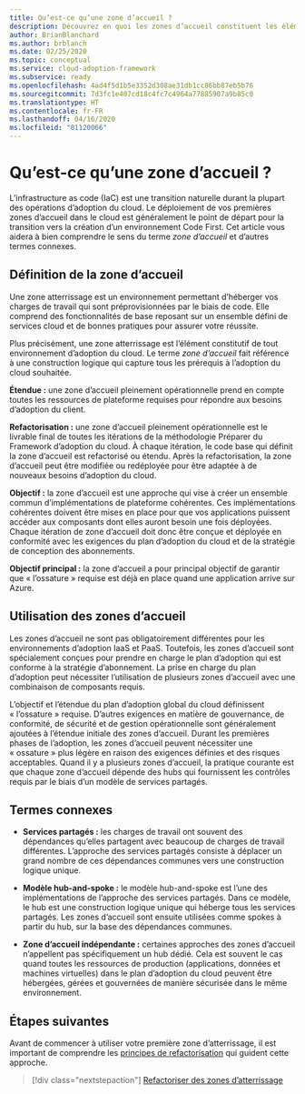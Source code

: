 ```yaml
---
title: Qu’est-ce qu’une zone d’accueil ?
description: Découvrez en quoi les zones d’accueil constituent les éléments constitutifs de tout environnement d’adoption du cloud.
author: BrianBlanchard
ms.author: brblanch
ms.date: 02/25/2020
ms.topic: conceptual
ms.service: cloud-adoption-framework
ms.subservice: ready
ms.openlocfilehash: 4ad4f5d1b5e3352d308ae31db1cc86bb87eb5b76
ms.sourcegitcommit: 7d3fc1e407cd18c4fc7c4964a77885907a9b85c0
ms.translationtype: HT
ms.contentlocale: fr-FR
ms.lasthandoff: 04/16/2020
ms.locfileid: "81120066"
---
```

<!-- markdownlint-disable MD026 -->

# <a name="what-is-a-landing-zone"></a>Qu’est-ce qu’une zone d’accueil ?

L’infrastructure as code (IaC) est une transition naturelle durant la plupart des opérations d’adoption du cloud. Le déploiement de vos premières zones d’accueil dans le cloud est généralement le point de départ pour la transition vers la création d’un environnement Code First. Cet article vous aidera à bien comprendre le sens du terme _zone d’accueil_ et d’autres termes connexes.

## <a name="landing-zone-definition"></a>Définition de la zone d’accueil

Une zone atterrissage est un environnement permettant d’héberger vos charges de travail qui sont préprovisionnées par le biais de code. Elle comprend des fonctionnalités de base reposant sur un ensemble défini de services cloud et de bonnes pratiques pour assurer votre réussite.

Plus précisément, une zone atterrissage est l’élément constitutif de tout environnement d’adoption du cloud. Le terme _zone d’accueil_ fait référence à une construction logique qui capture tous les prérequis à l’adoption du cloud souhaitée.

**Étendue :** une zone d’accueil pleinement opérationnelle prend en compte toutes les ressources de plateforme requises pour répondre aux besoins d’adoption du client.

**Refactorisation :** une zone d’accueil pleinement opérationnelle est le livrable final de toutes les itérations de la méthodologie Préparer du Framework d’adoption du cloud. À chaque itération, le code base qui définit la zone d’accueil est refactorisé ou étendu. Après la refactorisation, la zone d’accueil peut être modifiée ou redéployée pour être adaptée à de nouveaux besoins d’adoption du cloud.

**Objectif :** la zone d’accueil est une approche qui vise à créer un ensemble commun d’implémentations de plateforme cohérentes. Ces implémentations cohérentes doivent être mises en place pour que vos applications puissent accéder aux composants dont elles auront besoin une fois déployées. Chaque itération de zone d’accueil doit donc être conçue et déployée en conformité avec les exigences du plan d’adoption du cloud et de la stratégie de conception des abonnements.

**Objectif principal :** la zone d’accueil a pour principal objectif de garantir que « l’ossature » requise est déjà en place quand une application arrive sur Azure.

## <a name="landing-zone-usage"></a>Utilisation des zones d’accueil

Les zones d’accueil ne sont pas obligatoirement différentes pour les environnements d’adoption IaaS et PaaS. Toutefois, les zones d’accueil sont spécialement conçues pour prendre en charge le plan d’adoption qui est conforme à la stratégie d’abonnement. La prise en charge du plan d’adoption peut nécessiter l’utilisation de plusieurs zones d’accueil avec une combinaison de composants requis.

L’objectif et l’étendue du plan d’adoption global du cloud définissent « l’ossature » requise. D’autres exigences en matière de gouvernance, de conformité, de sécurité et de gestion opérationnelle sont généralement ajoutées à l’étendue initiale des zones d’accueil. Durant les premières phases de l’adoption, les zones d’accueil peuvent nécessiter une « ossature » plus légère en raison des exigences définies et des risques acceptables. Quand il y a plusieurs zones d’accueil, la pratique courante est que chaque zone d’accueil dépende des hubs qui fournissent les contrôles requis par le biais d’un modèle de services partagés.

## <a name="related-terms"></a>Termes connexes

- **Services partagés :** les charges de travail ont souvent des dépendances qu’elles partagent avec beaucoup de charges de travail différentes. L’approche des services partagés consiste à déplacer un grand nombre de ces dépendances communes vers une construction logique unique.

- **Modèle hub-and-spoke :** le modèle hub-and-spoke est l’une des implémentations de l’approche des services partagés. Dans ce modèle, le hub est une construction logique unique qui héberge tous les services partagés. Les zones d’accueil sont ensuite utilisées comme spokes à partir du hub, sur la base des dépendances communes.

- **Zone d’accueil indépendante :** certaines approches des zones d’accueil n’appellent pas spécifiquement un hub dédié. Cela est souvent le cas quand toutes les ressources de production (applications, données et machines virtuelles) dans le plan d’adoption du cloud peuvent être hébergées, gérées et gouvernées de manière sécurisée dans le même environnement.

## <a name="next-steps"></a>Étapes suivantes

Avant de commencer à utiliser votre première zone d’atterrissage, il est important de comprendre les [principes de refactorisation](./refactor.md) qui guident cette approche.

> [!div class="nextstepaction"]
> [Refactoriser des zones d’atterrissage](./refactor.md)
